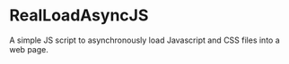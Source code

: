 # RealLoadAsyncJS
A simple JS script to asynchronously load Javascript and CSS files into a web page.
